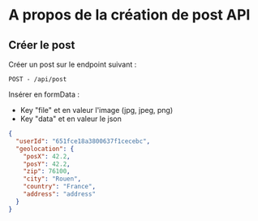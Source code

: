 # A propos de la création de post API

<!--Writerside adds this topic when you create a new documentation project.
You can use it as a sandbox to play with Writerside features, and remove it from the TOC when you don't need it anymore.-->

## Créer le post
Créer un post sur le endpoint suivant :

``POST - /api/post``

Insérer en formData :
- Key "file" et en valeur l'image (jpg, jpeg, png)
- Key "data" et en valeur le json
```json
{
  "userId": "651fce18a3800637f1cecebc",
  "geolocation": {
    "posX": 42.2,
    "posY": 42.2,
    "zip": 76100,
    "city": "Rouen",
    "country": "France",
    "address": "address"
  }
}
```